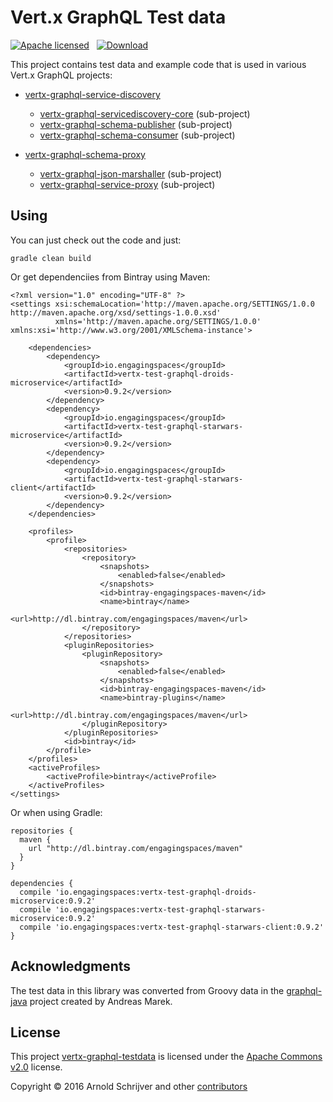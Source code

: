 # Vert.x GraphQL Test data

[![Apache licensed](https://img.shields.io/hexpm/l/plug.svg?maxAge=2592000)](https://github.com/engagingspaces/vertx-graphql-testdata/blob/master/LICENSE)&nbsp;&nbsp;
[ ![Download](https://api.bintray.com/packages/engagingspaces/maven/vertx-test-graphql-starwars-client/images/download.svg) ](https://bintray.com/engagingspaces/maven/vertx-test-graphql-starwars-client/_latestVersion)

This project contains test data and example code that is used in various Vert.x GraphQL projects:

- [vertx-graphql-service-discovery](https://github.com/engagingspaces/vertx-graphql-service-discovery)
  - [vertx-graphql-servicediscovery-core](https://github.com/engagingspaces/vertx-graphql-service-discovery/grapql-servicediscovery-core) (sub-project)
  - [vertx-graphql-schema-publisher](https://github.com/engagingspaces/vertx-graphql-service-discovery/vertx-graphql-schema-publisher) (sub-project)
  - [vertx-graphql-schema-consumer](https://github.com/engagingspaces/vertx-graphql-service-discovery/vertx-graphql-schema-consumer) (sub-project)

- [vertx-graphql-schema-proxy](https://github.com/engagingspaces/vertx-schema-proxy)
  - [vertx-graphql-json-marshaller](https://github.com/engagingspaces/vertx-schema-proxy/vertx-graphql-json-marshaller) (sub-project)
  - [vertx-graphql-service-proxy](https://github.com/engagingspaces/vertx-schema-proxy/vertx-graphql-service-proxy) (sub-project)

## Using

You can just check out the code and just:

```
gradle clean build
```

Or get dependenciies from Bintray using Maven:

```
<?xml version="1.0" encoding="UTF-8" ?>
<settings xsi:schemaLocation='http://maven.apache.org/SETTINGS/1.0.0 http://maven.apache.org/xsd/settings-1.0.0.xsd'
          xmlns='http://maven.apache.org/SETTINGS/1.0.0' xmlns:xsi='http://www.w3.org/2001/XMLSchema-instance'>

    <dependencies>
        <dependency>
            <groupId>io.engagingspaces</groupId>
            <artifactId>vertx-test-graphql-droids-microservice</artifactId>
            <version>0.9.2</version>
        </dependency>
        <dependency>
            <groupId>io.engagingspaces</groupId>
            <artifactId>vertx-test-graphql-starwars-microservice</artifactId>
            <version>0.9.2</version>
        </dependency>
        <dependency>
            <groupId>io.engagingspaces</groupId>
            <artifactId>vertx-test-graphql-starwars-client</artifactId>
            <version>0.9.2</version>
        </dependency>
    </dependencies>

    <profiles>
        <profile>
            <repositories>
                <repository>
                    <snapshots>
                        <enabled>false</enabled>
                    </snapshots>
                    <id>bintray-engagingspaces-maven</id>
                    <name>bintray</name>
                    <url>http://dl.bintray.com/engagingspaces/maven</url>
                </repository>
            </repositories>
            <pluginRepositories>
                <pluginRepository>
                    <snapshots>
                        <enabled>false</enabled>
                    </snapshots>
                    <id>bintray-engagingspaces-maven</id>
                    <name>bintray-plugins</name>
                    <url>http://dl.bintray.com/engagingspaces/maven</url>
                </pluginRepository>
            </pluginRepositories>
            <id>bintray</id>
        </profile>
    </profiles>
    <activeProfiles>
        <activeProfile>bintray</activeProfile>
    </activeProfiles>
</settings>
```


Or when using Gradle:

```
repositories {
  maven {
    url "http://dl.bintray.com/engagingspaces/maven"
  }
}

dependencies {
  compile 'io.engagingspaces:vertx-test-graphql-droids-microservice:0.9.2'
  compile 'io.engagingspaces:vertx-test-graphql-starwars-microservice:0.9.2'
  compile 'io.engagingspaces:vertx-test-graphql-starwars-client:0.9.2'
}
```

## Acknowledgments

The test data in this library was converted from Groovy data in the
[graphql-java](https://github.com/graphql-java/graphql-java) project created by Andreas Marek.

## License

This project [vertx-graphql-testdata](https://github.com/engagingspaces/vertx-graphql-testdata) is licensed
under the [Apache Commons v2.0](https://github.com/engagingspaces/vertx-graphql-service-discovery/LICENSE) license.

Copyright &copy; 2016 Arnold Schrijver and other
[contributors](https://github.com/engagingspaces/vertx-graphql-testdata/graphs/contributors)
